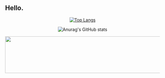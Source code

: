 ## Hello. 

<div align="center">

[![Top Langs](https://github-readme-stats.vercel.app/api/top-langs/?username=delay-100&layout=compact)](https://github.com/Jooahyeon)



![Anurag's GitHub stats](https://github-readme-stats.vercel.app/api?username=Jooahyeon&hide=contribs,prs&show_icons=true&theme=테마) 
</div>

<div align="center">

<a href="https://www.gitanimals.org/en_US?utm_medium=image&utm_source=Jooahyeon&utm_content=line">
  <img
    src="https://render.gitanimals.org/lines/Jooahyeon?pet-id=743114415578658078"
    width="600"
    height="120"
  />
</a>
  
</div>
